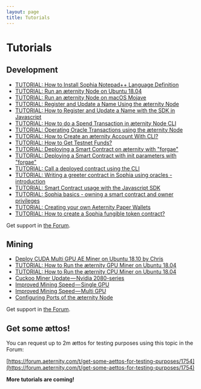 ```yaml
---
layout: page
title: Tutorials
---
```


# Tutorials

## Development

* [TUTORIAL: How to Install Sophia Notepad++ Language Definition](sophia-language-definition-for-notepad++.md)
* [TUTORIAL: Run an æternity Node on Ubuntu 18.04](run-node-on-ubuntu-1804.md)
* [TUTORIAL: Run an æternity Node on macOS Mojave](run-node-on-macos-mojave.md)
* [TUTORIAL: Register and Update a Name Using the æternity Node](naming-workflow-in-node-console.md)
* [TUTORIAL: How to Register and Update a Name with the SDK in Javascript](naming-workflow-in-javascript-sdk.md)
* [TUTORIAL: How to do a Spend Transaction in æternity Node CLI](spend-transaction-in-node-console.md)
* [TUTORIAL: Operating Oracle Transactions using the æternity Node](oracle-workflow-in-node-console.md)
* [TUTORIAL: How to Create an æternity Account With CLI?](account-creation-in-ae-cli.md)
* [TUTORIAL: How to Get Testnet Funds?](get-testnet-tokens.md)
* [TUTORIAL: Deploying a Smart Contract on æternity with "forgae"](smart-contract-deployment-in-forgae.md)
* [TUTORIAL: Deploying a Smart Contract with init parameters with "forgae"](deploy-with-init-params.md)
* [TUTORIAL: Call a deployed contract using the CLI](smart-contract-calling-in-ae-cli.md)
* [TUTORIAL: Writing a greeter contract in Sophia using oracles - introduction](sophia-oracle-introduction.md)
* [TUTORIAL: Smart Contract usage with the Javascript SDK](smart-contract-usage-in-javascript-sdk.md)
* [TUTORIAL: Sophia basics - owning a smart contract and owner privileges](owning-a-smart-contract.md)
* [TUTORIAL: Creating your own Aeternity Paper Wallets](create-a-paper-wallet.md)
* [TUTORIAL: How to create a Sophia fungible token contract?](sophia-fungible-token-contract.md)

Get support in [the Forum](https://forum.aeternity.com/c/development).

## Mining
* [Deploy CUDA Multi GPU AE Miner on Ubuntu 18.10 by Chris](https://medium.com/@TwenteMining/deploy-ae-mainnet-cuda-multigpu-miner-23989ad8b1bb)
* [TUTORIAL: How to Run the æternity GPU Miner on Ubuntu 18.04](https://hackmd.aepps.com/EYYwTAjAzArALGAtABjgDgIaLhOJFrABsAptiDMQJwAmYwNAZlEA)
* [TUTORIAL: How to Run the æternity CPU Miner on Ubuntu 18.04](https://hackmd.aepps.com/KwUwJmwJxgDAtANjAFgGbxVAjMeAjAZhAA54wotSpFFCUUg=)
* [Cuckoo Miner Update — Nvidia 2080-series](https://forum.aeternity.com/t/cuckoo-miner-update-should-address-nvidia-2080-series/1751)
* [Improved Mining Speed — Single GPU](https://forum.aeternity.com/t/improved-mining-speed-single-gpu/1752)
* [Improved Mining Speed — Multi GPU](https://forum.aeternity.com/t/improved-mining-speed-multi-gpu/1753)
* [Configuring Ports of the æternity Node](https://blog.aeternity.com/insides-from-the-coredev-corner-configuring-ports-of-the-%C3%A6ternity-epoch-node-3bf366ebed26)


Get support in [the Forum](https://forum.aeternity.com/c/mining).

## Get some ættos!
You can request up to 2m ættos for testing purposes using this topic in the Forum:

[https://forum.aeternity.com/t/get-some-aettos-for-testing-purposes/1754](https://forum.aeternity.com/t/get-some-aettos-for-testing-purposes/1754)

**More tutorials are coming!**
